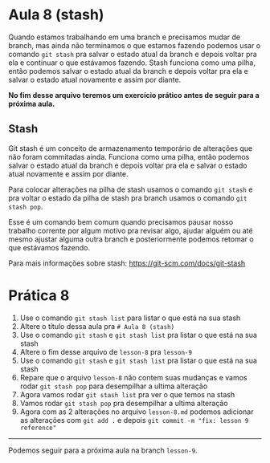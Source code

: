 # Aula 8 (stash)

Quando estamos trabalhando em uma branch e precisamos mudar de branch, mas ainda não terminamos o que estamos fazendo podemos usar o comando `git stash` pra salvar o estado atual da branch e depois voltar pra ela e continuar o que estávamos fazendo.
Stash funciona como uma pilha, então podemos salvar o estado atual da branch e depois voltar pra ela e salvar o estado atual novamente e assim por diante.

**No fim desse arquivo teremos um exercício prático antes de seguir para a próxima aula.**

## Stash

Git stash é um conceito de armazenamento temporário de alterações que não foram commitadas ainda.
Funciona como uma pilha, então podemos salvar o estado atual da branch e depois voltar pra ela e salvar o estado atual novamente e assim por diante.

Para colocar alterações na pilha de stash usamos o comando `git stash` e pra voltar o estado da pilha de stash pra branch usamos o comando `git stash pop`.

Esse é um comando bem comum quando precisamos pausar nosso trabalho corrente por algum motivo pra revisar algo, ajudar alguém ou até mesmo ajustar alguma outra branch e posteriormente podemos retomar o que estávamos fazendo.

Para mais informações sobre stash: https://git-scm.com/docs/git-stash

# Prática 8

1. Use o comando `git stash list` para listar o que está na sua stash
2. Altere o título dessa aula pra `# Aula 8 (stash)`
3. Use o comando `git stash` e `git stash list` pra listar o que está na sua stash
4. Altere o fim desse arquivo de `lesson-8` pra `lesson-9`
5. Use o comando `git stash` e `git stash list` pra listar o que está na sua stash
6. Repare que o arquivo `lesson-8` não contem suas mudanças e vamos rodar `git stash pop` para desempilhar a ultima alteração
7. Agora vamos rodar `git stash list` pra ver o que temos na stash
8. Vamos rodar `git stash pop` pra desempilhar a ultima alteração
9. Agora com as 2 alterações no arquivo `lesson-8.md` podemos adicionar as alterações com `git add .` e depois `git commit -m "fix: lesson 9 reference"`

---

Podemos seguir para a próxima aula na branch `lesson-9`.
